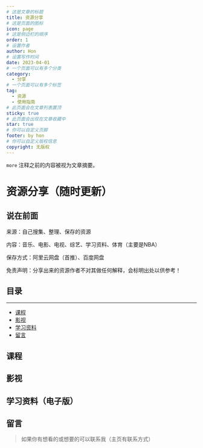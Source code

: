 ```yaml
---
# 这是文章的标题
title: 资源分享
# 这是页面的图标
icon: page
# 这是侧边栏的顺序
order: 1
# 设置作者
author: Hon
# 设置写作时间
date: 2023-04-01
# 一个页面可以有多个分类
category:
  - 分享
# 一个页面可以有多个标签
tag:
  - 资源
  - 使用指南
# 此页面会在文章列表置顶
sticky: true
# 此页面会出现在文章收藏中
star: true
# 你可以自定义页脚
footer: by hon
# 你可以自定义版权信息
copyright: 无版权
---
```


`more` 注释之前的内容被视为文章摘要。

<!-- more -->

# 资源分享（随时更新）

## 说在前面

来源：自己搜集、整理、保存的资源

内容：音乐、电影、电视、综艺、学习资料、体育（主要是NBA）

保存方式：阿里云网盘（首推）、百度网盘

免责声明：分享出来的资源作者不对其做任何解释，会标明出处以供参考！

## 目录

-----------------

- [课程](#课程)
- [影视](#影视)
- [学习资料](#学习资料（电子版）)
- [留言](#留言)

## **课程** ##











## 影视 ##

<BiliBili bvid="BV1j14y1w7tL" />













## 学习资料（电子版） ##









## 留言

> 如果你有想看的或想要的可以联系我（主页有联系方式）
